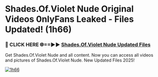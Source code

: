# Shades.Of.Violet Nude Original Videos 0nlyFans Leaked - Files Updated! (1h66)

<h3>🔴 CLICK HERE 🌐==►► <a href="https://tinyurl.com/y5r63du9" rel="nofollow">Shades.Of.Violet Nude Updated Files</a></h3>

Get Shades.Of.Violet Nude and all content. Now you can access all videos and pictures of Shades.Of.Violet Nude. New Updated Files 2025!

[![1h66](https://i.imgur.com/UVo9nyh.gif)](https://tinyurl.com/y5r63du9)